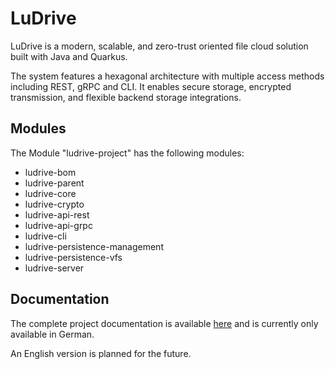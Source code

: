 # LuDrive

LuDrive is a modern, scalable, and zero-trust oriented
file cloud solution built with Java and Quarkus.

The system features a hexagonal architecture with
multiple access methods including REST, gRPC and CLI.
It enables secure storage, encrypted
transmission, and flexible backend storage integrations.

## Modules

The Module "ludrive-project" has the following modules:

- ludrive-bom
- ludrive-parent
- ludrive-core
- ludrive-crypto
- ludrive-api-rest
- ludrive-api-grpc
- ludrive-cli
- ludrive-persistence-management
- ludrive-persistence-vfs
- ludrive-server

## Documentation

The complete project documentation is
available [here](https://github.com/lugawe/ludrive/tree/main/docs/documentation) and is
currently only available in German.

An English version is planned for the future.

